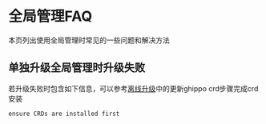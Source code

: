 # 全局管理FAQ

本页列出使用全局管理时常见的一些问题和解决方法

## 单独升级全局管理时升级失败

若升级失败时包含如下信息，可以参考[离线升级](../install/offline-install.md#__tabbed_3_2)中的更新ghippo crd步骤完成crd安装

```
ensure CRDs are installed first
```


